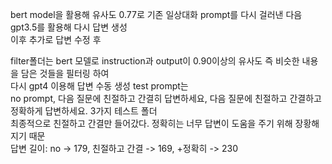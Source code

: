 bert model을 활용해 유사도 0.77로 기존 일상대화 prompt를 다시 걸러낸 다음  
gpt3.5를 활용해 다시 답변 생성  
이후 추가로 답변 수정 후  

filter폴더는 bert 모델로 instruction과 output이 0.90이상의 유사도 즉 비슷한 내용을 담은 것들을 필터링 하여  
다시 gpt4 이용해 답변 수동 생성 
test prompt는  
no prompt, 다음 질문에 친절하고 간결히 답변하세요, 다음 질문에 친절하고 간결하고 정확하게 답변하세요. 3가지 테스트 폴더  
최종적으로 친절하고 간결만 들어갔다.  정확히는 너무 답변이 도움을 주기 위해 장황해지기 때문  
답변 길이: no -> 179, 친절하고 간결 -> 169, +정확히 -> 230  